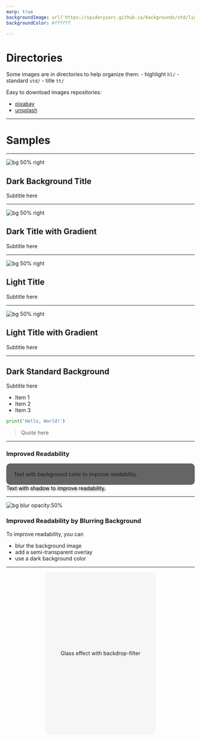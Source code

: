 ```yaml
---
marp: true
backgroundImage: url('https://spideryzarc.github.io/backgrounds/std/light_curve.jpg')
backgroundColor: #ffffff

---
```


# Directories

Some images are in directories to help organize them:
    - highlight `hl/`
    - standard `std/`
    - title `tt/`

Easy to download images repositories:

- [pixabay](https://pixabay.com/)
- [unsplash](https://unsplash.com/)

---

# Samples

---

<!-- _class: invert -->
<!-- _backgroundImage: url('https://spideryzarc.github.io/backgrounds/tt/dark_lamp.jpg') -->
![bg 50% right](empty.svg)

## Dark Background Title

Subtitle here



---

<!-- _class: invert -->
<!-- _backgroundImage: linear-gradient(to right, rgba(0, 0, 0, 1) 40%, rgba(255, 255, 255, 0)70%) , url('https://spideryzarc.github.io/backgrounds/tt/dark_keyboard.jpg') -->

![bg 50% right](empty.svg)

## Dark Title with Gradient

Subtitle here

---

<!-- _backgroundImage: url('https://spideryzarc.github.io/backgrounds/tt/light_desk.jpg') -->
![bg 50% right](empty.svg)

## Light Title

Subtitle here

---

<!-- _backgroundImage: linear-gradient(to right, rgb(240, 236, 228) 30%, rgba(0, 0, 0, 0)60%) , url('https://spideryzarc.github.io/backgrounds/tt/light_wood.jpg') -->
![bg 50% right](empty.svg)

## Light Title with Gradient

Subtitle here

---
<!-- _backgroundColor: #000000 -->
<!-- _class: invert -->
<!-- _backgroundImage: url('https://spideryzarc.github.io/backgrounds/std/dark_grid.jpg') -->

## Dark Standard Background

Subtitle here

- Item 1
- Item 2
- Item 3

```python
print('Hello, World!')
```

> Quote here

---

<!-- _class: invert -->
<!-- _backgroundImage: url('https://spideryzarc.github.io/backgrounds/std/dark_sand.jpg') -->

### Improved Readability

<div style="background-color: rgba(0, 0, 0, 0.6); padding: 20px; border-radius: 10px;">
    Text with background color to improve readability.
</div>


<span style="text-shadow: 2px 2px 4px rgba(0, 0, 0, 0.7);">
    Text with shadow to improve readability.
</span>

--- 

<!-- _class: invert -->
<!-- _backgroundColor: #000000 -->
<!-- _backgroundImage: ) -->

![bg blur opacity:50%](https://spideryzarc.github.io/backgrounds/std/dark_grid.jpg)

### Improved Readability by Blurring Background

To improve readability, you can 
- blur the background image
- add a semi-transparent overlay
- use a dark background color

---

<!-- _backgroundImage: url('https://spideryzarc.github.io/backgrounds/tt/blue_mountain.jpg') -->

<div style="background-color: rgba(224, 220, 220, 0.2); padding: 20px; 
border-radius: 10px;
backdrop-filter: blur(10px);
border: 1px solid rgba(240, 244, 245, 0.9);
align-items: center; 
justify-content: center; 
display: flex; 
height: 10%;
width: 50%;
margin: auto;">
    Glass effect with backdrop-filter
</div>
